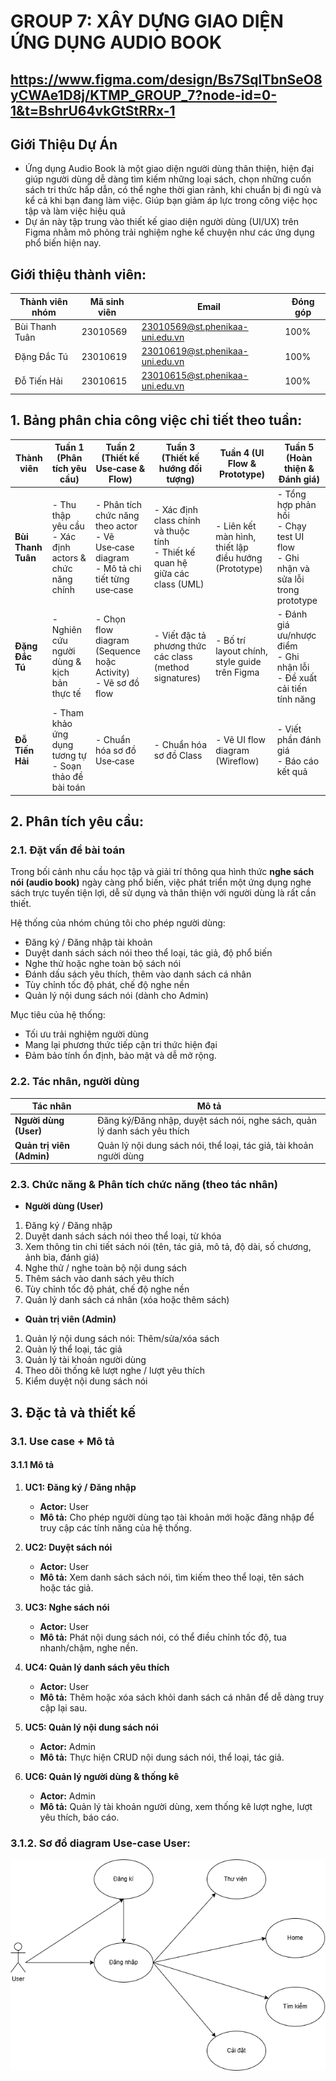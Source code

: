 # GROUP 7: XÂY DỰNG GIAO DIỆN ỨNG DỤNG AUDIO BOOK
## https://www.figma.com/design/Bs7SqlTbnSeO8yCWAe1D8j/KTMP_GROUP_7?node-id=0-1&t=BshrU64vkGtStRRx-1
## Giới Thiệu Dự Án
- Ứng dụng Audio Book là một giao diện người dùng thân thiện, hiện đại giúp người dùng dễ dàng tìm kiếm những loại sách, chọn những cuốn sách tri thức hấp dẫn, có thể nghe thời gian rảnh, khi chuẩn bị đi ngủ và kể cả khi bạn đang làm việc. Giúp bạn giảm áp lực trong công việc học tập và làm việc hiệu quả
- Dự án này tập trung vào thiết kế giao diện người dùng (UI/UX) trên Figma nhằm mô phỏng trải nghiệm nghe kể chuyện như các ứng dụng phổ biến hiện nay.
## Giới thiệu thành viên:


| Thành viên nhóm       | Mã sinh viên | Email                           | Đóng góp |
|-----------------------|--------------|---------------------------------|----------|
| Bùi Thanh Tuân        | 23010569     | 23010569@st.phenikaa-uni.edu.vn | 100%     |
| Đặng Đắc Tú           | 23010619     | 23010619@st.phenikaa-uni.edu.vn | 100%     |
| Đỗ Tiến Hải           | 23010615     | 23010615@st.phenikaa-uni.edu.vn | 100%     |

## 1. Bảng phân chia công việc chi tiết theo tuần:
| Thành viên            | Tuần 1 (Phân tích yêu cầu)                                              | Tuần 2 (Thiết kế Use‑case & Flow)                                           | Tuần 3 (Thiết kế hướng đối tượng)                                                  | Tuần 4 (UI Flow & Prototype)                                   | Tuần 5 (Hoàn thiện & Đánh giá)                                                   |
|-----------------------|---------------------------------------------------------------------------|------------------------------------------------------------------------------|--------------------------------------------------------------------------------------|----------------------------------------------------------------|------------------------------------------------------------------------------------|
| **Bùi Thanh Tuân** | - Thu thập yêu cầu<br>- Xác định actors & chức năng chính                 | - Phân tích chức năng theo actor<br>- Vẽ Use‑case diagram<br>- Mô tả chi tiết từng use‑case | - Xác định class chính và thuộc tính<br>- Thiết kế quan hệ giữa các class (UML)     | - Liên kết màn hình, thiết lập điều hướng (Prototype)         | - Tổng hợp phản hồi<br>- Chạy test UI flow<br>- Ghi nhận và sửa lỗi trong prototype |
| **Đặng Đắc Tú**  | - Nghiên cứu người dùng & kịch bản thực tế                                | - Chọn flow diagram (Sequence hoặc Activity)<br>- Vẽ sơ đồ flow              | - Viết đặc tả phương thức các class (method signatures)                             | - Bố trí layout chính, style guide trên Figma                | - Đánh giá ưu/nhược điểm<br>- Ghi nhận lỗi<br>- Đề xuất cải tiến tính năng            |
| **Đỗ Tiến Hải**  | - Tham khảo ứng dụng tương tự<br>- Soạn thảo đề bài toán                   | - Chuẩn hóa sơ đồ Use‑case                                                    | - Chuẩn hóa sơ đồ Class                                                              | - Vẽ UI flow diagram (Wireflow)                              | - Viết phần đánh giá<br>- Báo cáo kết quả                                            |
## 2. Phân tích yêu cầu:
### 2.1. Đặt vấn đề bài toán
Trong bối cảnh nhu cầu học tập và giải trí thông qua hình thức **nghe sách nói (audio book)** ngày càng phổ biến, việc phát triển một ứng dụng nghe sách trực tuyến tiện lợi, dễ sử dụng và thân thiện với người dùng là rất cần thiết.

Hệ thống của nhóm chúng tôi cho phép người dùng:
- Đăng ký / Đăng nhập tài khoản
- Duyệt danh sách sách nói theo thể loại, tác giả, độ phổ biến
- Nghe thử hoặc nghe toàn bộ sách nói
- Đánh dấu sách yêu thích, thêm vào danh sách cá nhân
- Tùy chỉnh tốc độ phát, chế độ nghe nền
- Quản lý nội dung sách nói (dành cho Admin)

Mục tiêu của hệ thống:
- Tối ưu trải nghiệm người dùng
- Mang lại phương thức tiếp cận tri thức hiện đại
- Đảm bảo tính ổn định, bảo mật và dễ mở rộng.

### 2.2. Tác nhân, người dùng
| Tác nhân                    | Mô tả                                                                 |
|-----------------------------|------------------------------------------------------------------------|
| **Người dùng (User)**       | Đăng ký/Đăng nhập, duyệt sách nói, nghe sách, quản lý danh sách yêu thích |
| **Quản trị viên (Admin)**   | Quản lý nội dung sách nói, thể loại, tác giả, tài khoản người dùng      |

### 2.3. Chức năng & Phân tích chức năng (theo tác nhân)

- **Người dùng (User)**  
1. Đăng ký / Đăng nhập  
2. Duyệt danh sách sách nói theo thể loại, từ khóa  
3. Xem thông tin chi tiết sách nói (tên, tác giả, mô tả, độ dài, số chương, ảnh bìa, đánh giá)  
4. Nghe thử / nghe toàn bộ nội dung sách  
5. Thêm sách vào danh sách yêu thích  
6. Tùy chỉnh tốc độ phát, chế độ nghe nền  
7. Quản lý danh sách cá nhân (xóa hoặc thêm sách)  

- **Quản trị viên (Admin)**  
1. Quản lý nội dung sách nói: Thêm/sửa/xóa sách  
2. Quản lý thể loại, tác giả  
3. Quản lý tài khoản người dùng  
4. Theo dõi thống kê lượt nghe / lượt yêu thích  
5. Kiểm duyệt nội dung sách nói

## 3. Đặc tả và thiết kế
### 3.1. Use case + Mô tả

#### 3.1.1 Mô tả
1. **UC1: Đăng ký / Đăng nhập**  
   - **Actor:** User  
   - **Mô tả:** Cho phép người dùng tạo tài khoản mới hoặc đăng nhập để truy cập các tính năng của hệ thống.

2. **UC2: Duyệt sách nói**  
   - **Actor:** User  
   - **Mô tả:** Xem danh sách sách nói, tìm kiếm theo thể loại, tên sách hoặc tác giả.

3. **UC3: Nghe sách nói**  
   - **Actor:** User  
   - **Mô tả:** Phát nội dung sách nói, có thể điều chỉnh tốc độ, tua nhanh/chậm, nghe nền.

4. **UC4: Quản lý danh sách yêu thích**  
   - **Actor:** User  
   - **Mô tả:** Thêm hoặc xóa sách khỏi danh sách cá nhân để dễ dàng truy cập lại sau.

5. **UC5: Quản lý nội dung sách nói**  
   - **Actor:** Admin  
   - **Mô tả:** Thực hiện CRUD nội dung sách nói, thể loại, tác giả.

6. **UC6: Quản lý người dùng & thống kê**  
   - **Actor:** Admin  
   - **Mô tả:** Quản lý tài khoản người dùng, xem thống kê lượt nghe, lượt yêu thích, báo cáo.
   
### 3.1.2. Sơ đồ diagram Use-case User:
![image](https://github.com/Tuan-23010569/Group-7-KTPM-TH1/blob/main/images/User%20Diagram.drawio%20(1).png)
